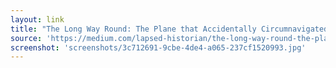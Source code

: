 ```yaml
---
layout: link
title: "The Long Way Round: The Plane that Accidentally Circumnavigated the World"
source: 'https://medium.com/lapsed-historian/the-long-way-round-the-plane-that-accidentally-circumnavigated-the-world-c04ca734c6bb'
screenshot: 'screenshots/3c712691-9cbe-4de4-a065-237cf1520993.jpg'
---
```


